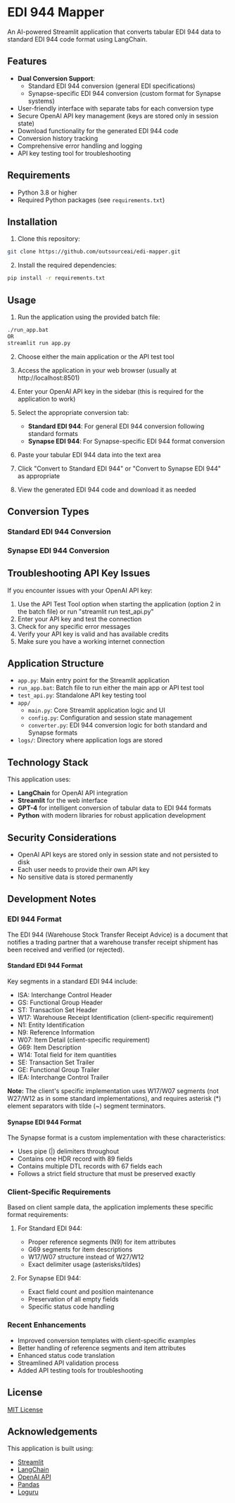 # EDI 944 Mapper

An AI-powered Streamlit application that converts tabular EDI 944 data to standard EDI 944 code format using LangChain.

## Features

- **Dual Conversion Support**:
  - Standard EDI 944 conversion (general EDI specifications)
  - Synapse-specific EDI 944 conversion (custom format for Synapse systems)
- User-friendly interface with separate tabs for each conversion type
- Secure OpenAI API key management (keys are stored only in session state)
- Download functionality for the generated EDI 944 code
- Conversion history tracking
- Comprehensive error handling and logging
- API key testing tool for troubleshooting

## Requirements

- Python 3.8 or higher
- Required Python packages (see `requirements.txt`)

## Installation

1. Clone this repository:
```bash
git clone https://github.com/outsourceai/edi-mapper.git

```

2. Install the required dependencies:
```bash
pip install -r requirements.txt
```

## Usage

1. Run the application using the provided batch file:
```bash
./run_app.bat
OR
streamlit run app.py
```

2. Choose either the main application or the API test tool

3. Access the application in your web browser (usually at http://localhost:8501)

4. Enter your OpenAI API key in the sidebar (this is required for the application to work)

5. Select the appropriate conversion tab:
   - **Standard EDI 944**: For general EDI 944 conversion following standard formats
   - **Synapse EDI 944**: For Synapse-specific EDI 944 format conversion

6. Paste your tabular EDI 944 data into the text area

7. Click "Convert to Standard EDI 944" or "Convert to Synapse EDI 944" as appropriate

8. View the generated EDI 944 code and download it as needed

## Conversion Types

### Standard EDI 944 Conversion
### Synapse EDI 944 Conversion

## Troubleshooting API Key Issues

If you encounter issues with your OpenAI API key:

1. Use the API Test Tool option when starting the application (option 2 in the batch file) or run "streamlit run test_api.py"
2. Enter your API key and test the connection
3. Check for any specific error messages
4. Verify your API key is valid and has available credits
5. Make sure you have a working internet connection

## Application Structure

- `app.py`: Main entry point for the Streamlit application
- `run_app.bat`: Batch file to run either the main app or API test tool
- `test_api.py`: Standalone API key testing tool
- `app/`
  - `main.py`: Core Streamlit application logic and UI
  - `config.py`: Configuration and session state management
  - `converter.py`: EDI 944 conversion logic for both standard and Synapse formats
- `logs/`: Directory where application logs are stored

## Technology Stack

This application uses:
- **LangChain** for OpenAI API integration
- **Streamlit** for the web interface
- **GPT-4** for intelligent conversion of tabular data to EDI 944 formats
- **Python** with modern libraries for robust application development

## Security Considerations

- OpenAI API keys are stored only in session state and not persisted to disk
- Each user needs to provide their own API key
- No sensitive data is stored permanently

## Development Notes

### EDI 944 Format

The EDI 944 (Warehouse Stock Transfer Receipt Advice) is a document that notifies a trading partner that a warehouse transfer receipt shipment has been received and verified (or rejected).

#### Standard EDI 944 Format
Key segments in a standard EDI 944 include:
- ISA: Interchange Control Header
- GS: Functional Group Header
- ST: Transaction Set Header
- W17: Warehouse Receipt Identification (client-specific requirement)
- N1: Entity Identification
- N9: Reference Information
- W07: Item Detail (client-specific requirement)
- G69: Item Description
- W14: Total field for item quantities
- SE: Transaction Set Trailer
- GE: Functional Group Trailer
- IEA: Interchange Control Trailer

**Note:** The client's specific implementation uses W17/W07 segments (not W27/W12 as in some standard implementations), and requires asterisk (*) element separators with tilde (~) segment terminators.

#### Synapse EDI 944 Format
The Synapse format is a custom implementation with these characteristics:
- Uses pipe (|) delimiters throughout
- Contains one HDR record with 89 fields
- Contains multiple DTL records with 67 fields each
- Follows a strict field structure that must be preserved exactly

### Client-Specific Requirements

Based on client sample data, the application implements these specific format requirements:
1. For Standard EDI 944:
   - Proper reference segments (N9) for item attributes
   - G69 segments for item descriptions
   - W17/W07 structure instead of W27/W12
   - Exact delimiter usage (asterisks/tildes)

2. For Synapse EDI 944:
   - Exact field count and position maintenance
   - Preservation of all empty fields
   - Specific status code handling

### Recent Enhancements

- Improved conversion templates with client-specific examples
- Better handling of reference segments and item attributes
- Enhanced status code translation
- Streamlined API validation process
- Added API testing tools for troubleshooting

## License

[MIT License](LICENSE)

## Acknowledgements

This application is built using:
- [Streamlit](https://streamlit.io/)
- [LangChain](https://www.langchain.com/)
- [OpenAI API](https://openai.com/api/)
- [Pandas](https://pandas.pydata.org/)
- [Loguru](https://github.com/Delgan/loguru) 
